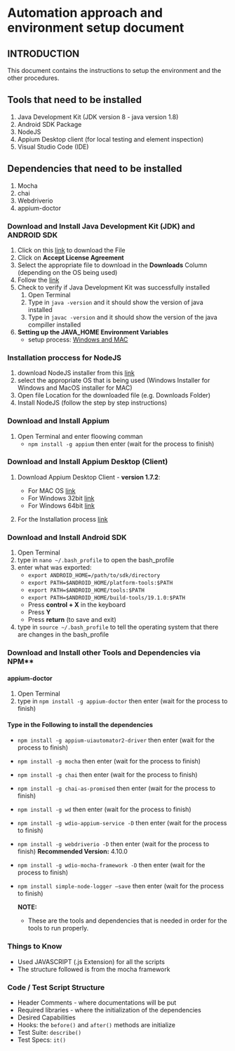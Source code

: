 # Automation approach and environment setup document

## INTRODUCTION

This document contains the instructions to setup the environment and the other procedures.


## Tools that need to be installed

1. Java Development Kit (JDK version 8 - java version 1.8)
2. Android SDK Package
3. NodeJS
4. Appium Desktop client (for local testing and element inspection)
5. Visual Studio Code (IDE)

## Dependencies that need to be installed
1. Mocha
2. chai
3. Webdriverio
4. appium-doctor

### Download and Install Java Development Kit (JDK) and ANDROID SDK

1. Click on this [link](http://www.oracle.com/technetwork/java/javase/downloads/jdk8-downloads-2133151.html) to download the File
2. Click on **Accept License Agreement**
3. Select the appropriate file to download in the **Downloads** Column (depending on the OS being used)
4. Follow the [link](https://www.wikihow.com/Install-the-Java-Software-Development-Kit)
5. Check to verify if Java Development Kit was successfully installed
    1. Open Terminal
    2. Type in `java -version` and it should show the version of java installed
    3. Type in `javac -version` and it should show the version of the java compiller installed
6. **Setting up the JAVA_HOME Environment Variables**
    * setup process: [Windows and MAC](http://www.baeldung.com/java-home-on-windows-7-8-10-mac-os-x-linux)

   
### Installation proccess for NodeJS

1. download NodeJS installer from this [link](https://nodejs.org/en/download/)
2. select the appropriate OS that is being used (Windows Installer for Windows and MacOS installer for MAC)
3. Open file Location for the downloaded file (e.g. Downloads Folder)
4. Install NodeJS (follow the step by step instructions)


### Download and Install Appium

1. Open Terminal and enter floowing comman
    * `npm install -g appium` then enter (wait for the process to finish)

### Download and Install Appium Desktop (Client)

1. Download Appium Desktop Client - **version 1.7.2**:
    * For MAC OS [link](https://github.com/appium/appium-desktop/releases/download/v1.5.0/appium-desktop-1.5.0-mac.zip)
    * For Windows 32bit [link](https://github.com/appium/appium-desktop/releases/download/v1.5.0/appium-desktop-Setup-1.5.0-ia32.exe)
    * For Windows 64bit [link](https://github.com/appium/appium-desktop/releases/download/v1.6.1/appium-desktop-setup-1.5.0.exe)

2. For the Installation process [link](http://www.automationtestinghub.com/appium-desktop/)

### Download and Install Android SDK

  1. Open Terminal
  2. type in `nano ~/.bash_profile` to open the bash_profile
  3. enter what was exported:
      * `export ANDROID_HOME=/path/to/sdk/directory`
      * `export PATH=$ANDROID_HOME/platform-tools:$PATH`
      * `export PATH=$ANDROID_HOME/tools:$PATH`
      * `export PATH=$ANDROID_HOME/build-tools/19.1.0:$PATH`
      * Press **control + X** in the keyboard
      * Press **Y**
      * Press **return** (to save and exit)
  4. type in `source ~/.bash_profile` to tell the operating system that there are changes in the bash_profile

### Download and Install other Tools and Dependencies via NPM**

#### appium-doctor

  1. Open Terminal
  2. type in `npm install -g appium-doctor` then enter (wait for the process to finish)
   
#### Type in the Following to install the dependencies

* `npm install -g appium-uiautomator2-driver` then enter (wait for the process to finish)
* `npm install -g mocha` then enter (wait for the process to finish)
* `npm install -g chai` then enter (wait for the process to finish)
* `npm install -g chai-as-promised` then enter (wait for the process to finish)
* `npm install -g wd` then enter (wait for the process to finish)
* `npm install -g wdio-appium-service -D` then enter (wait for the process to finish)
* `npm install -g webdriverio -D` then enter (wait for the process to finish)  **Recommended Version:** 4.10.0
* `npm install -g wdio-mocha-framework -D` then enter (wait for the process to finish)
* `npm install simple-node-logger —save` then enter (wait for the process to finish)


  **NOTE:**
  * These are the tools and dependencies that is needed in order for the tools to run properly.
  
### Things to Know

* Used JAVASCRIPT (.js Extension) for all the scripts
* The structure followed is from the mocha framework

### Code / Test Script Structure

* Header Comments - where documentations will be put
* Required libraries - where the initialization of the dependencies
* Desired Capabilities
* Hooks: the `before()` and `after()` methods are initialize
* Test Suite: `describe()`
* Test Specs: `it()`

